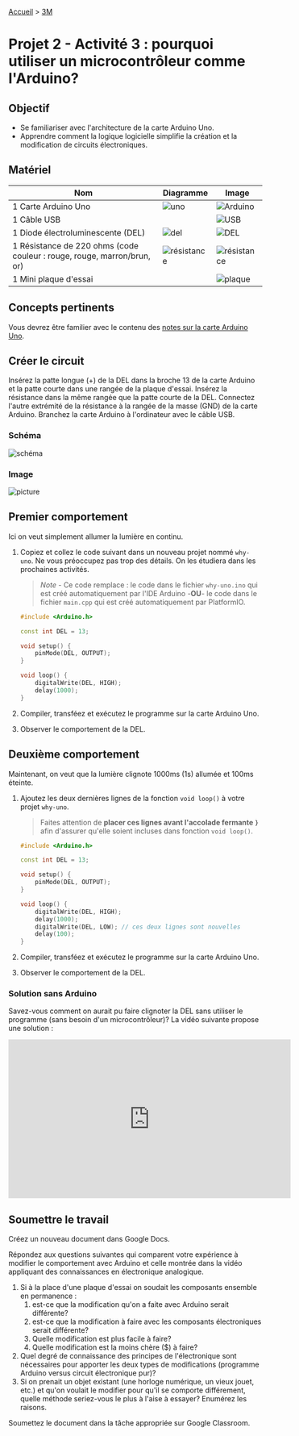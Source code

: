 [Accueil](./index.md) > [3M](./acceuil3M.md#projet-2--circuits-électroniques-et-programmation)

# Projet 2 - Activité 3 : pourquoi utiliser un microcontrôleur comme l'Arduino?

## Objectif

* Se familiariser avec l'architecture de la carte Arduino Uno.
* Apprendre comment la logique logicielle simplifie la création et la modification de circuits électroniques.

## Matériel

Nom | Diagramme | Image
--- | --- | ---
1 Carte Arduino Uno | ![uno](./assets/images/p2/diag-uno.png) | ![Arduino](./assets/images/p2/arduino-uno.jpg)
1 Câble USB |  | ![USB](./assets/images/p2/usb-a-b.jpg)
1 Diode électroluminescente (DEL) | ![del](./assets/images/p2/diag-led.png) | ![DEL](./assets/images/p2/led.jpg)
1 Résistance de 220 ohms (code couleur : rouge, rouge, marron/brun, or) | ![résistance](./assets/images/p2/diag-resistor.png) | ![résistance](./assets/images/p2/220ohm.drawio.png)
1 Mini plaque d'essai |  | ![plaque](./assets/images/p2/mini-breadboard.jpg)

## Concepts pertinents

Vous devrez être familier avec le contenu des [notes sur la carte Arduino Uno](./p2-3m_notes_composants.md#arduino-uno).

## Créer le circuit

Insérez la patte longue (+) de la DEL dans la broche 13 de la carte Arduino et la patte courte dans une rangée de la plaque d'essai. Insérez la résistance dans la même rangée que la patte courte de la DEL. Connectez l'autre extrémité de la résistance à la rangée de la masse (GND) de la carte Arduino. Branchez la carte Arduino à l'ordinateur avec le câble USB.

### Schéma

![schéma](./assets/images/p2/schematic-act3.png)

### Image

![picture](./assets/images/p2/picture-act3.jpg)

## Premier comportement

Ici on veut simplement allumer la lumière en continu.

1. Copiez et collez le code suivant dans un nouveau projet nommé `why-uno`. Ne vous préoccupez pas trop des détails. On les étudiera dans les prochaines activités.

    > _Note_ - Ce code remplace : le code dans le fichier `why-uno.ino` qui est créé automatiquement par l'IDE Arduino -**OU**- le code dans le fichier `main.cpp` qui est créé automatiquement par PlatformIO.

    ```cpp
    #include <Arduino.h>

    const int DEL = 13;

    void setup() {
        pinMode(DEL, OUTPUT);
    }

    void loop() {
        digitalWrite(DEL, HIGH);
        delay(1000);
    }
    ```

1. Compiler, transféez et exécutez le programme sur la carte Arduino Uno.
1. Observer le comportement de la DEL.

## Deuxième comportement

Maintenant, on veut que la lumière clignote 1000ms (1s) allumée et 100ms éteinte.

1. Ajoutez les deux dernières lignes de la fonction `void loop()` à votre projet `why-uno`. 
    > Faites attention de **placer ces lignes avant l'accolade fermante `}`** afin d'assurer qu'elle soient incluses dans fonction `void loop()`.

    ```cpp
    #include <Arduino.h>

    const int DEL = 13;

    void setup() {
        pinMode(DEL, OUTPUT);
    }

    void loop() {
        digitalWrite(DEL, HIGH);
        delay(1000);
        digitalWrite(DEL, LOW); // ces deux lignes sont nouvelles
        delay(100);
    }
    ```

1. Compiler, transféez et exécutez le programme sur la carte Arduino Uno.
1. Observer le comportement de la DEL.

### Solution sans Arduino
Savez-vous comment on aurait pu faire clignoter la DEL sans utiliser le programme (sans besoin d'un microcontrôleur)? La vidéo suivante propose une solution :

<iframe width="560" height="315" src="https://www.youtube.com/embed/Gemt6ZBTNnw?si=Et2gjRALvSvjj0PM" title="YouTube video player" frameborder="0" allow="accelerometer; autoplay; clipboard-write; encrypted-media; gyroscope; picture-in-picture; web-share" allowfullscreen></iframe>

## Soumettre le travail

Créez un nouveau document dans Google Docs. 

Répondez aux questions suivantes qui comparent votre expérience à modifier le comportement avec Arduino et celle montrée dans la vidéo appliquant des connaissances en électronique analogique.

1. Si à la place d'une plaque d'essai on soudait les composants ensemble en permanence :
    1. est-ce que la modification qu'on a faite avec Arduino serait différente?
    1. est-ce que la modification à faire avec les composants électroniques serait différente?
    1. Quelle modification est plus facile à faire?
    1. Quelle modification est la moins chère ($) à faire?
1. Quel degré de connaissance des principes de l'électronique sont nécessaires pour apporter les deux types de modifications (programme Arduino versus circuit électronique pur)?
1. Si on prenait un objet existant (une horloge numérique, un vieux jouet, etc.) et qu'on voulait le modifier pour qu'il se comporte différement, quelle méthode seriez-vous le plus à l'aise à essayer? Enumérez les raisons.

Soumettez le document dans la tâche appropriée sur Google Classroom.
